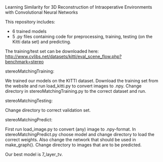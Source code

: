 Learning Similarity for 3D Reconstruction of Intraoperative Environments with Convolutional Neural Networks

This repository includes:
- 6 trained models
- 5 .py files containing code for preprocessing, training, testing (on the Kitti data set) and predicting. 

The training/test set can be downloaded here:
http://www.cvlibs.net/datasets/kitti/eval_scene_flow.php?benchmark=stereo

stereoMatchingTraining:

We trained our models on the KITTI dataset. Download the training set from the website and run load_kitti.py to convert images to .npy. Change directory in stereoMatchingTraining.py to the correct dataset and run.  

stereoMatchingTesting:

Change directory to correct validation set.

stereoMatchingPredict:

First run load_image.py to convert (any) image to .npy-format. In stereoMatchingPredict.py choose model and change directory to load the correct weights. Also change the network that should be used in make_graph(). Change directory to images that are to be predicted. 

Our best model is 7_layer_tv.

